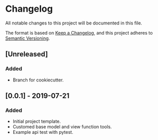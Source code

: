 # Changelog
All notable changes to this project will be documented in this file.

The format is based on [Keep a Changelog](https://keepachangelog.com/en/1.0.0/),
and this project adheres to [Semantic Versioning](https://semver.org/spec/v2.0.0.html).

## [Unreleased]
### Added
- Branch for cookiecutter.

## [0.0.1] - 2019-07-21
### Added
- Initial project template.
- Customed base model and view function tools.
- Example api test with pytest.